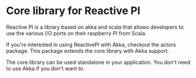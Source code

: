 # Core library for Reactive PI

Reactive PI is a library based on akka and scala that allows developers to
use the various I/O ports on their raspberry PI from Scala.

If you're interested in using ReactivePI with Akka, checkout the actors
package. This package extends the core library with Akka support.

The core library can be used standalone in your application. You don't need
to use Akka if you don't want to.
